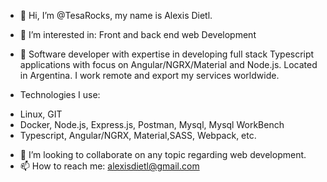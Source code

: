 - 👋 Hi, I’m @TesaRocks, my name is Alexis Dietl.
- 👀 I’m interested in: Front and back end web Development 
- 🌱 Software developer with expertise in developing full stack Typescript applications with focus on Angular/NGRX/Material and Node.js.
     Located in Argentina. I work remote and export my services worldwide.

- Technologies I use:
* Linux, GIT
* Docker, Node.js, Express.js, Postman, Mysql, Mysql WorkBench
* Typescript, Angular/NGRX, Material,SASS, Webpack, etc.
- 💞️ I’m looking to collaborate on any topic regarding web development.
- 📫 How to reach me: alexisdietl@gmail.com

<!---
TesaRocks/TesaRocks is a ✨ special ✨ repository because its `README.md` (this file) appears on your GitHub profile.
You can click the Preview link to take a look at your changes.
--->
